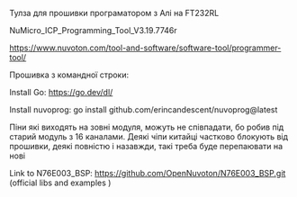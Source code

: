 Тулза для прошивки програматором з Алі на FT232RL

NuMicro_ICP_Programming_Tool_V3.19.7746r

https://www.nuvoton.com/tool-and-software/software-tool/programmer-tool/

Прошивка з командної строки:

Install Go: https://go.dev/dl/

Install nuvoprog: go install github.com/erincandescent/nuvoprog@latest

Піни які виходять на зовні модуля, можуть не співпадати, бо робив під старий модуль з 16 каналами. 
Деякі чіпи китайці частково блокують від прошивки, деякі повністю і назавжди, такі треба буде перепаювати на нові

Link to N76E003_BSP: https://github.com/OpenNuvoton/N76E003_BSP.git (official libs and examples )